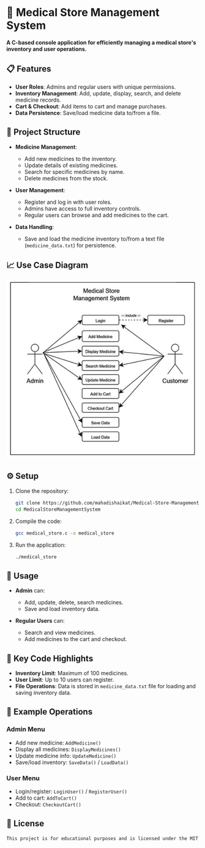 # 🏥 Medical Store Management System

**A C-based console application for efficiently managing a medical store's inventory and user operations.**

## 📋 Features

- **User Roles**: Admins and regular users with unique permissions.
- **Inventory Management**: Add, update, display, search, and delete medicine records.
- **Cart & Checkout**: Add items to cart and manage purchases.
- **Data Persistence**: Save/load medicine data to/from a file.

## 📂 Project Structure

- **Medicine Management**: 
  - Add new medicines to the inventory.
  - Update details of existing medicines.
  - Search for specific medicines by name.
  - Delete medicines from the stock.

- **User Management**: 
  - Register and log in with user roles.
  - Admins have access to full inventory controls.
  - Regular users can browse and add medicines to the cart.

- **Data Handling**:
  - Save and load the medicine inventory to/from a text file (`medicine_data.txt`) for persistence.

## 📈 Use Case Diagram
![Use Case Diagram](https://raw.githubusercontent.com/mahadishaikat/Medical-Store-Management-System/refs/heads/main/images/Use%20Case%20Diagram%20(Medical%20Store).jpg)

## ⚙️ Setup

1. Clone the repository:
   ```bash
   git clone https://github.com/mahadishaikat/Medical-Store-Management-System
   cd MedicalStoreManagementSystem

2. Compile the code:
   ```bash
   gcc medical_store.c -o medical_store

3. Run the application:
   ```bash
   ./medical_store

## 🚀 Usage

- **Admin** can:
  - Add, update, delete, search medicines.
  - Save and load inventory data.

- **Regular Users** can:
  - Search and view medicines.
  - Add medicines to the cart and checkout.

## 🔑 Key Code Highlights

- **Inventory Limit**: Maximum of 100 medicines.
- **User Limit**: Up to 10 users can register.
- **File Operations**: Data is stored in `medicine_data.txt` file for loading and saving inventory data.

## 🤖 Example Operations

### Admin Menu
- Add new medicine: `AddMedicine()`
- Display all medicines: `DisplayMedicines()`
- Update medicine info: `UpdateMedicine()`
- Save/load inventory: `SaveData()` / `LoadData()`

### User Menu
- Login/register: `LoginUser()` / `RegisterUser()`
- Add to cart: `AddToCart()`
- Checkout: `CheckoutCart()`

## 📜 License
```bash
This project is for educational purposes and is licensed under the MIT License.
